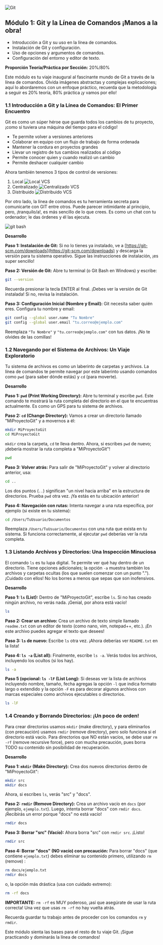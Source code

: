 ![Git](media/modulo_01/git.jpg)

## Módulo 1: Git y la Línea de Comandos ¡Manos a la obra!

* Introducción a Git y su uso en la línea de comandos.
* Instalación de Git y configuración.
* Uso de opciones y argumentos de comandos.
* Configuración del entorno y editor de texto.

**Proporción Teoría/Práctica por Sección:** 20%/80%

Este módulo es tu viaje inaugural al fascinante mundo de Git a través de la línea de comandos. Olvida imágenes abstractas y complejas explicaciones; aquí lo abordaremos con un enfoque práctico, recuerda que la metodología a seguir es 20% teoría, 80% práctica ¡y vamos por ello!


### 1.1 Introducción a Git y la Línea de Comandos: El Primer Encuentro

Git es como un súper héroe que guarda todos los cambios de tu proyecto, ¡como si tuviera una máquina del tiempo para el código!

- Te permite volver a versiones anteriores
- Colaborar en equipo con un flujo de trabajo de forma ordenada
- Mantener la cordura en proyectos grandes
- Llevar un registro de tus cambios realizados al código
- Permite conocer quien y cuando realizó un cambio
- Permite deshacer cualquier cambio

Ahora también tenemos 3 tipos de control de versiones:

1. Local
![Local VCS](media/modulo_01/local-vcs.png)
2. Centralizado
![Centralizado VCS](media/modulo_01/centralizado-vcs.png)
3. Distribuido
![Distribuido VCS](media/modulo_01/distribuido-vcs.png)


Por otro lado, la línea de comandos es tu herramienta secreta para comunicarte con GIT entre otros. Puede parecer intimidante al principio, pero, ¡tranquilo/a!, es más sencillo de lo que crees. Es como un chat con tu ordenador; le das órdenes y él las ejecuta.

![git bash](media/modulo_01/git-bash.png)

**Desarrollo**

**Paso 1: Instalación de Git:**  Si no lo tienes ya instalado, ve a [https://git-scm.com/downloads](https://git-scm.com/downloads) y descarga la versión para tu sistema operativo. Sigue las instrucciones de instalación, ¡es super sencillo!

**Paso 2: Versión de Git:**  Abre tu terminal (o Git Bash en Windows) y escribe:


```bash
git --version
```

Recuerda presionar la tecla ENTER al final. ¡Debes ver la versión de Git instalada! Si no, revisa la instalación.

**Paso 3: Configuración Inicial (Nombre y Email):**  Git necesita saber quién eres. Configura tu nombre y email:

```bash
git config --global user.name "Tu Nombre"
git config --global user.email "tu.correo@ejemplo.com"
```

Reemplaza `"Tu Nombre"` y `"tu.correo@ejemplo.com"` con tus datos. ¡No te olvides de las comillas!


### 1.2 Navegando por el Sistema de Archivos: Un Viaje Exploratorio

Tu sistema de archivos es como un laberinto de carpetas y archivos.  La línea de comandos te permite navegar por este laberinto usando comandos como `pwd` (para saber dónde estás) y `cd` (para moverte).

**Desarrollo**

**Paso 1: `pwd` (Print Working Directory):** Abre tu terminal y escribe `pwd`.  Este comando te mostrará la ruta completa del directorio en el que te encuentras actualmente.  Es como un GPS para tu sistema de archivos.

**Paso 2: `cd` (Change Directory):** Vamos a crear un directorio llamado "MiProyectoGit" y a movernos a él:

```bash
mkdir MiProyectoGit
cd MiProyectoGit
```

`mkdir` crea la carpeta, `cd` te lleva dentro.  Ahora, si escribes `pwd` de nuevo; ¡debería mostrar la ruta completa a "MiProyectoGit"!

```bash
pwd
```


**Paso 3: Volver atrás:**  Para salir de "MiProyectoGit" y volver al directorio anterior, usa:

```bash
cd ..
```

Los dos puntos (`..`) significan "un nivel hacia arriba" en la estructura de directorios.  Prueba `pwd` otra vez. ¡Ya estás en tu ubicación anterior!

**Paso 4: Navegación con rutas:** Intenta navegar a una ruta específica, por ejemplo (si existe en tu sistema):

```bash
cd /Users/TuUsuario/Documentos
```
Reemplaza `/Users/TuUsuario/Documentos` con una ruta que exista en tu sistema.  Si funciona correctamente, al ejecutar `pwd` deberías ver la ruta completa.


### 1.3 Listando Archivos y Directorios: Una Inspección Minuciosa

El comando `ls` es tu lupa digital.  Te permite ver qué hay dentro de un directorio.  Tiene opciones adicionales; la opción `-a` muestra también los archivos y carpetas ocultas (los que suelen comenzar con un punto "."). ¡Cuidado con ellos! No los borres a menos que sepas que son inofensivos.

**Desarrollo**

**Paso 1: `ls` (List):** Dentro de "MiProyectoGit", escribe `ls`.  Si no has creado ningún archivo, no verás nada.  ¡Genial, por ahora está vacío!

```bash
ls
```

**Paso 2: Crear un archivo:** Crea un archivo de texto simple llamado `readme.txt` con un editor de texto (como nano, vim, notepad++, etc.). ¡En este archivo puedes agregar el texto que desees!

**Paso 3: `ls` de nuevo:** Escribe `ls` otra vez. ¡Ahora deberías ver `README.txt` en la lista!

**Paso 4: `ls -a` (List all):**  Finalmente, escribe `ls -a`.  Verás todos los archivos, incluyendo los ocultos (si los hay).

```bash
ls -a
```

**Paso 5 (opcional: `ls -lF` (List Long):**  Si deseas ver la lista de archivos incluyendo nombre, tamaño, fecha agregas la opción `-l` que indica formato largo o extendido y la opción `-F` es para decorar algunos archivos con marcas especiales como archivos ejecutables o directorios.

```bash
ls -lF
```


### 1.4 Creando y Borrando Directorios: ¡Un poco de orden!

Para crear directorios usamos `mkdir` (make directory), y para eliminarlos (con precaución) usamos `rmdir` (remove directory), pero solo funciona si el directorio está vacío.  Para directorios que NO están vacíos, se debe usar `rm -rf` (remove recursive force), pero con mucha precaución,  pues borra TODO su contenido sin posibilidad de recuperación.

**Desarrollo**

**Paso 1: `mkdir` (Make Directory):** Crea dos nuevos directorios dentro de "MiProyectoGit":

```bash
mkdir src
mkdir docs
```

Ahora, si escribes `ls`, verás "src" y "docs".

**Paso 2: `rmdir` (Remove Directory):**  Crea un archivo vacío en `docs` (por ejemplo, `ejemplo.txt`). Luego, intenta borrar "docs" con `rmdir docs`. ¡Recibirás un error porque "docs" no está vacío!

```bash
rmdir docs
```

**Paso 3: Borrar "src" (Vacío):** Ahora borra "src" con `rmdir src`.  ¡Listo!

```bash
rmdir src
```

**Paso 4: Borrar "docs" (NO vacío) con precaución:** Para borrar "docs" (que contiene `ejemplo.txt`) debes eliminar su contenido primero, utilizando `rm` (remove) :

```bash
rm docs/ejemplo.txt
rmdir docs
```

o, la opción más drástica (usa con cuidado extremo):

```bash
rm -rf docs
```

**IMPORTANTE:** `rm -rf` es MUY poderoso, ¡así que asegúrate de usar la ruta correcta!  Una vez que usas `rm -rf` no hay vuelta atrás.


Recuerda guardar tu trabajo antes de proceder con los comandos `rm` y `rmdir`.

Este módulo sienta las bases para el resto de tu viaje Git. ¡Sigue practicando y dominarás la línea de comandos!

